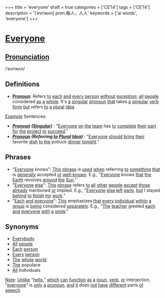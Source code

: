 +++
title = 'everyone'
draft = true
categories = ['CET4']
tags = ['CET4']
description = '[ˈevriwʌn] pron.每人，人人'
keywords = ['ai words', 'everyone']
+++

# [Everyone](/en/post/everyone/)

## [Pronunciation](/en/post/pronunciation/)
/ˈevriwʌn/

## Definitions
- **[Pronoun](/en/post/pronoun/)**: Refers [to](/en/post/to/) [each](/en/post/each/) [and](/en/post/and/) [every](/en/post/every/) [person](/en/post/person/) [without](/en/post/without/) [exception](/en/post/exception/); [all](/en/post/all/) [people](/en/post/people/) considered [as](/en/post/as/) [a](/en/post/a/) [whole](/en/post/whole/). It's [a](/en/post/a/) [singular](/en/post/singular/) [pronoun](/en/post/pronoun/) [that](/en/post/that/) takes [a](/en/post/a/) [singular](/en/post/singular/) [verb](/en/post/verb/) [form](/en/post/form/) [but](/en/post/but/) refers [to](/en/post/to/) [a](/en/post/a/) [plural](/en/post/plural/) [idea](/en/post/idea/).

[Example](/en/post/example/) Sentences:
- _**[Pronoun](/en/post/pronoun/) ([Singular](/en/post/singular/))**_ : "[Everyone](/en/post/everyone/) [on](/en/post/on/) [the](/en/post/the/) [team](/en/post/team/) has [to](/en/post/to/) [complete](/en/post/complete/) [their](/en/post/their/) [part](/en/post/part/) [for](/en/post/for/) [the](/en/post/the/) [project](/en/post/project/) [to](/en/post/to/) [succeed](/en/post/succeed/)."
- _**[Pronoun](/en/post/pronoun/) (Referring [to](/en/post/to/) [Plural](/en/post/plural/) [Idea](/en/post/idea/))**_ : "[Everyone](/en/post/everyone/) [should](/en/post/should/) [bring](/en/post/bring/) [their](/en/post/their/) favorite [dish](/en/post/dish/) [to](/en/post/to/) [the](/en/post/the/) potluck [dinner](/en/post/dinner/) [tonight](/en/post/tonight/)."

## Phrases
- "[Everyone](/en/post/everyone/) knows": [This](/en/post/this/) [phrase](/en/post/phrase/) is [used](/en/post/used/) [when](/en/post/when/) referring [to](/en/post/to/) [something](/en/post/something/) [that](/en/post/that/) is [generally](/en/post/generally/) accepted [or](/en/post/or/) [well-known](/en/post/well-known/). E.g., "[Everyone](/en/post/everyone/) knows [that](/en/post/that/) [the](/en/post/the/) [Earth](/en/post/earth/) revolves [around](/en/post/around/) [the](/en/post/the/) [Sun](/en/post/sun/)."
- "[Everyone](/en/post/everyone/) [else](/en/post/else/)": [This](/en/post/this/) [phrase](/en/post/phrase/) refers [to](/en/post/to/) [all](/en/post/all/) [other](/en/post/other/) [people](/en/post/people/) [except](/en/post/except/) [those](/en/post/those/) [already](/en/post/already/) mentioned [or](/en/post/or/) implied. E.g., "[Everyone](/en/post/everyone/) [else](/en/post/else/) [left](/en/post/left/) [early](/en/post/early/), [but](/en/post/but/) I stayed [behind](/en/post/behind/) [to](/en/post/to/) [finish](/en/post/finish/) [my](/en/post/my/) [work](/en/post/work/)."
- "[Each](/en/post/each/) [and](/en/post/and/) [everyone](/en/post/everyone/)": [This](/en/post/this/) emphasizes [that](/en/post/that/) [every](/en/post/every/) [individual](/en/post/individual/) [within](/en/post/within/) [a](/en/post/a/) [group](/en/post/group/) is [being](/en/post/being/) considered [separately](/en/post/separately/). E.g., "[The](/en/post/the/) [teacher](/en/post/teacher/) greeted [each](/en/post/each/) [and](/en/post/and/) [everyone](/en/post/everyone/) [with](/en/post/with/) [a](/en/post/a/) [smile](/en/post/smile/)."

## Synonyms
- [Everybody](/en/post/everybody/)
- [All](/en/post/all/) [people](/en/post/people/)
- [Each](/en/post/each/) [person](/en/post/person/)
- [Every](/en/post/every/) [person](/en/post/person/)
- [The](/en/post/the/) [whole](/en/post/whole/) [world](/en/post/world/)
- [The](/en/post/the/) populace
- [All](/en/post/all/) individuals

[Note](/en/post/note/): [Unlike](/en/post/unlike/) "[hello](/en/post/hello/)," [which](/en/post/which/) [can](/en/post/can/) [function](/en/post/function/) [as](/en/post/as/) [a](/en/post/a/) [noun](/en/post/noun/), [verb](/en/post/verb/), [or](/en/post/or/) interjection, "[everyone](/en/post/everyone/)" is [only](/en/post/only/) [a](/en/post/a/) [pronoun](/en/post/pronoun/), [and](/en/post/and/) [it](/en/post/it/) does [not](/en/post/not/) [have](/en/post/have/) [different](/en/post/different/) parts [of](/en/post/of/) [speech](/en/post/speech/).
